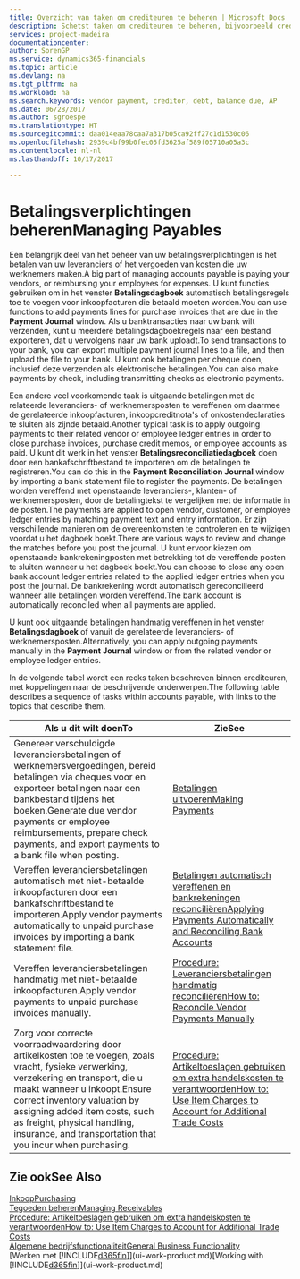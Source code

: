 ```yaml
---
title: Overzicht van taken om crediteuren te beheren | Microsoft Docs
description: Schetst taken om crediteuren te beheren, bijvoorbeeld crediteuren betalen of uitgaande betalingen vereffenen met posten om facturen of creditnota's te sluiten.
services: project-madeira
documentationcenter: 
author: SorenGP
ms.service: dynamics365-financials
ms.topic: article
ms.devlang: na
ms.tgt_pltfrm: na
ms.workload: na
ms.search.keywords: vendor payment, creditor, debt, balance due, AP
ms.date: 06/28/2017
ms.author: sgroespe
ms.translationtype: HT
ms.sourcegitcommit: daa014eaa78caa7a317b05ca92ff27c1d1530c06
ms.openlocfilehash: 2939c4bf99b0fec05fd3625af589f05710a05a3c
ms.contentlocale: nl-nl
ms.lasthandoff: 10/17/2017

---
```

# <a name="managing-payables"></a><span data-ttu-id="fe74a-103">Betalingsverplichtingen beheren</span><span class="sxs-lookup"><span data-stu-id="fe74a-103">Managing Payables</span></span>
<span data-ttu-id="fe74a-104">Een belangrijk deel van het beheer van uw betalingsverplichtingen is het betalen van uw leveranciers of het vergoeden van kosten die uw werknemers maken.</span><span class="sxs-lookup"><span data-stu-id="fe74a-104">A big part of managing accounts payable is paying your vendors, or reimbursing your employees for expenses.</span></span> <span data-ttu-id="fe74a-105">U kunt functies gebruiken om in het venster **Betalingsdagboek** automatisch betalingsregels toe te voegen voor inkoopfacturen die betaald moeten worden.</span><span class="sxs-lookup"><span data-stu-id="fe74a-105">You can use functions to add payments lines for purchase invoices that are due in the **Payment Journal** window.</span></span> <span data-ttu-id="fe74a-106">Als u banktransacties naar uw bank wilt verzenden, kunt u meerdere betalingsdagboekregels naar een bestand exporteren, dat u vervolgens naar uw bank uploadt.</span><span class="sxs-lookup"><span data-stu-id="fe74a-106">To send transactions to your bank, you can export multiple payment journal lines to a file, and then upload the file to your bank.</span></span> <span data-ttu-id="fe74a-107">U kunt ook betalingen per cheque doen, inclusief deze verzenden als elektronische betalingen.</span><span class="sxs-lookup"><span data-stu-id="fe74a-107">You can also make payments by check, including transmitting checks as electronic payments.</span></span>

<span data-ttu-id="fe74a-108">Een andere veel voorkomende taak is uitgaande betalingen met de relateerde leveranciers- of werknemersposten te vereffenen om daarmee de gerelateerde inkoopfacturen, inkoopcreditnota's of onkostendeclaraties te sluiten als zijnde betaald.</span><span class="sxs-lookup"><span data-stu-id="fe74a-108">Another typical task is to apply outgoing payments to their related vendor or employee ledger entries in order to close purchase invoices, purchase credit memos, or employee accounts as paid.</span></span> <span data-ttu-id="fe74a-109">U kunt dit werk in het venster **Betalingsreconciliatiedagboek** doen door een bankafschriftbestand te importeren om de betalingen te registreren.</span><span class="sxs-lookup"><span data-stu-id="fe74a-109">You can do this in the **Payment Reconciliation Journal** window by importing a bank statement file to register the payments.</span></span> <span data-ttu-id="fe74a-110">De betalingen worden vereffend met openstaande leveranciers-, klanten- of werknemersposten, door de betalingtekst te vergelijken met de informatie in de posten.</span><span class="sxs-lookup"><span data-stu-id="fe74a-110">The payments are applied to open vendor, customer, or employee ledger entries by matching payment text and entry information.</span></span> <span data-ttu-id="fe74a-111">Er zijn verschillende manieren om de overeenkomsten te controleren en te wijzigen voordat u het dagboek boekt.</span><span class="sxs-lookup"><span data-stu-id="fe74a-111">There are various ways to review and change the matches before you post the journal.</span></span> <span data-ttu-id="fe74a-112">U kunt ervoor kiezen om openstaande bankrekeningposten met betrekking tot de vereffende posten te sluiten wanneer u het dagboek boekt.</span><span class="sxs-lookup"><span data-stu-id="fe74a-112">You can choose to close any open bank account ledger entries related to the applied ledger entries when you post the journal.</span></span> <span data-ttu-id="fe74a-113">De bankrekening wordt automatisch gereconcilieerd wanneer alle betalingen worden vereffend.</span><span class="sxs-lookup"><span data-stu-id="fe74a-113">The bank account is automatically reconciled when all payments are applied.</span></span>

<span data-ttu-id="fe74a-114">U kunt ook uitgaande betalingen handmatig vereffenen in het venster **Betalingsdagboek** of vanuit de gerelateerde leveranciers- of werknemersposten.</span><span class="sxs-lookup"><span data-stu-id="fe74a-114">Alternatively, you can apply outgoing payments manually in the **Payment Journal** window or from the related vendor or employee ledger entries.</span></span>

<span data-ttu-id="fe74a-115">In de volgende tabel wordt een reeks taken beschreven binnen crediteuren, met koppelingen naar de beschrijvende onderwerpen.</span><span class="sxs-lookup"><span data-stu-id="fe74a-115">The following table describes a sequence of tasks within accounts payable, with links to the topics that describe them.</span></span>

| <span data-ttu-id="fe74a-116">Als u dit wilt doen</span><span class="sxs-lookup"><span data-stu-id="fe74a-116">To</span></span> | <span data-ttu-id="fe74a-117">Zie</span><span class="sxs-lookup"><span data-stu-id="fe74a-117">See</span></span> |
| --- | --- |
| <span data-ttu-id="fe74a-118">Genereer verschuldigde leveranciersbetalingen of werknemersvergoedingen, bereid betalingen via cheques voor en exporteer betalingen naar een bankbestand tijdens het boeken.</span><span class="sxs-lookup"><span data-stu-id="fe74a-118">Generate due vendor payments or employee reimbursements, prepare check payments, and export payments to a bank file when posting.</span></span> |[<span data-ttu-id="fe74a-119">Betalingen uitvoeren</span><span class="sxs-lookup"><span data-stu-id="fe74a-119">Making Payments</span></span>](payables-make-payments.md) |
| <span data-ttu-id="fe74a-120">Vereffen leveranciersbetalingen automatisch met niet-betaalde inkoopfacturen door een bankafschriftbestand te importeren.</span><span class="sxs-lookup"><span data-stu-id="fe74a-120">Apply vendor payments automatically to unpaid purchase invoices by importing a bank statement file.</span></span> |[<span data-ttu-id="fe74a-121">Betalingen automatisch vereffenen en bankrekeningen reconciliëren</span><span class="sxs-lookup"><span data-stu-id="fe74a-121">Applying Payments Automatically and Reconciling Bank Accounts</span></span>](receivables-apply-payments-auto-reconcile-bank-accounts.md) |
| <span data-ttu-id="fe74a-122">Vereffen leveranciersbetalingen handmatig met niet-betaalde inkoopfacturen.</span><span class="sxs-lookup"><span data-stu-id="fe74a-122">Apply vendor payments to unpaid purchase invoices manually.</span></span> |[<span data-ttu-id="fe74a-123">Procedure: Leveranciersbetalingen handmatig reconciliëren</span><span class="sxs-lookup"><span data-stu-id="fe74a-123">How to: Reconcile Vendor Payments Manually</span></span>](payables-how-apply-purchase-transactions-manually.md) |
|<span data-ttu-id="fe74a-124">Zorg voor correcte voorraadwaardering door artikelkosten toe te voegen, zoals vracht, fysieke verwerking, verzekering en transport, die u maakt wanneer u inkoopt.</span><span class="sxs-lookup"><span data-stu-id="fe74a-124">Ensure correct inventory valuation by assigning added item costs, such as freight, physical handling, insurance, and transportation that you incur when purchasing.</span></span>|[<span data-ttu-id="fe74a-125">Procedure: Artikeltoeslagen gebruiken om extra handelskosten te verantwoorden</span><span class="sxs-lookup"><span data-stu-id="fe74a-125">How to: Use Item Charges to Account for Additional Trade Costs</span></span>](payables-how-assign-item-charges.md)|

## <a name="see-also"></a><span data-ttu-id="fe74a-126">Zie ook</span><span class="sxs-lookup"><span data-stu-id="fe74a-126">See Also</span></span>
[<span data-ttu-id="fe74a-127">Inkoop</span><span class="sxs-lookup"><span data-stu-id="fe74a-127">Purchasing</span></span>](purchasing-manage-purchasing.md)  
[<span data-ttu-id="fe74a-128">Tegoeden beheren</span><span class="sxs-lookup"><span data-stu-id="fe74a-128">Managing Receivables</span></span>](receivables-manage-receivables.md)  
[<span data-ttu-id="fe74a-129">Procedure: Artikeltoeslagen gebruiken om extra handelskosten te verantwoorden</span><span class="sxs-lookup"><span data-stu-id="fe74a-129">How to: Use Item Charges to Account for Additional Trade Costs</span></span>](payables-how-assign-item-charges.md)  
[<span data-ttu-id="fe74a-130">Algemene bedrijfsfunctionaliteit</span><span class="sxs-lookup"><span data-stu-id="fe74a-130">General Business Functionality</span></span>](ui-across-business-areas.md)  
<span data-ttu-id="fe74a-131">[Werken met [!INCLUDE[d365fin](includes/d365fin_md.md)]](ui-work-product.md)</span><span class="sxs-lookup"><span data-stu-id="fe74a-131">[Working with [!INCLUDE[d365fin](includes/d365fin_md.md)]](ui-work-product.md)</span></span>

